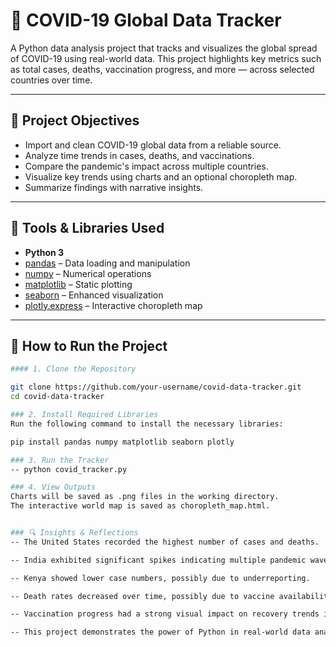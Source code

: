# 🦠 COVID-19 Global Data Tracker

A Python data analysis project that tracks and visualizes the global spread of COVID-19 using real-world data. This project highlights key metrics such as total cases, deaths, vaccination progress, and more — across selected countries over time.

---

## 🎯 Project Objectives

- Import and clean COVID-19 global data from a reliable source.
- Analyze time trends in cases, deaths, and vaccinations.
- Compare the pandemic's impact across multiple countries.
- Visualize key trends using charts and an optional choropleth map.
- Summarize findings with narrative insights.

---

## 🧰 Tools & Libraries Used

- **Python 3**
- [pandas](https://pandas.pydata.org/) – Data loading and manipulation
- [numpy](https://numpy.org/) – Numerical operations
- [matplotlib](https://matplotlib.org/) – Static plotting
- [seaborn](https://seaborn.pydata.org/) – Enhanced visualization
- [plotly.express](https://plotly.com/python/plotly-express/) – Interactive choropleth map

---

## 🚀 How to Run the Project
```bash
#### 1. Clone the Repository

git clone https://github.com/your-username/covid-data-tracker.git
cd covid-data-tracker

### 2. Install Required Libraries
Run the following command to install the necessary libraries:

pip install pandas numpy matplotlib seaborn plotly

### 3. Run the Tracker
-- python covid_tracker.py

### 4. View Outputs
Charts will be saved as .png files in the working directory.
The interactive world map is saved as choropleth_map.html.


### 🔍 Insights & Reflections
-- The United States recorded the highest number of cases and deaths.

-- India exhibited significant spikes indicating multiple pandemic waves.

-- Kenya showed lower case numbers, possibly due to underreporting.

-- Death rates decreased over time, possibly due to vaccine availability and improved treatment.

-- Vaccination progress had a strong visual impact on recovery trends in several countries.

-- This project demonstrates the power of Python in real-world data analysis and highlights the global disparities in handling the pandemic.